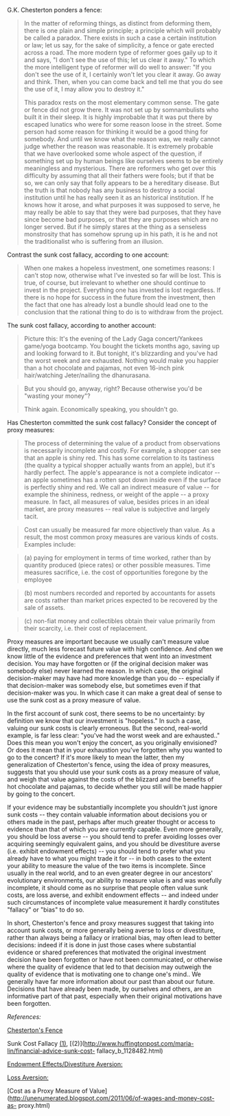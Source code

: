 G.K. Chesterton ponders a fence:  

> In the matter of reforming things, as distinct from deforming them, there is
> one plain and simple principle; a principle which will probably be called a
> paradox. There exists in such a case a certain institution or law; let us
> say, for the sake of simplicity, a fence or gate erected across a road. The
> more modern type of reformer goes gaily up to it and says, "I don't see the
> use of this; let us clear it away." To which the more intelligent type of
> reformer will do well to answer: "If you don't see the use of it, I
> certainly won't let you clear it away. Go away and think. Then, when you can
> come back and tell me that you do see the use of it, I may allow you to
> destroy it."  
>  
> This paradox rests on the most elementary common sense. The gate or fence
> did not grow there. It was not set up by somnambulists who built it in their
> sleep. It is highly improbable that it was put there by escaped lunatics who
> were for some reason loose in the street. Some person had some reason for
> thinking it would be a good thing for somebody. And until we know what the
> reason was, we really cannot judge whether the reason was reasonable. It is
> extremely probable that we have overlooked some whole aspect of the
> question, if something set up by human beings like ourselves seems to be
> entirely meaningless and mysterious. There are reformers who get over this
> difficulty by assuming that all their fathers were fools; but if that be so,
> we can only say that folly appears to be a hereditary disease. But the truth
> is that nobody has any business to destroy a social institution until he has
> really seen it as an historical institution. If he knows how it arose, and
> what purposes it was supposed to serve, he may really be able to say that
> they were bad purposes, that they have since become bad purposes, or that
> they are purposes which are no longer served. But if he simply stares at the
> thing as a senseless monstrosity that has somehow sprung up in his path, it
> is he and not the traditionalist who is suffering from an illusion.  
>  
>

Contrast the sunk cost fallacy, according to one account:

> When one makes a hopeless investment, one sometimes reasons: I can’t stop
> now, otherwise what I’ve invested so far will be lost. This is true, of
> course, but irrelevant to whether one should continue to invest in the
> project. Everything one has invested is lost regardless. If there is no hope
> for success in the future from the investment, then the fact that one has
> already lost a bundle should lead one to the conclusion that the rational
> thing to do is to withdraw from the project.

The sunk cost fallacy, according to another account:  

> Picture this: It's the evening of the Lady Gaga concert/Yankees game/yoga
> bootcamp. You bought the tickets months ago, saving up and looking forward
> to it. But tonight, it's blizzarding and you've had the worst week and are
> exhausted. Nothing would make you happier than a hot chocolate and pajamas,
> not even 16-inch pink hair/watching Jeter/nailing the dhanurasana.

> But you should go, anyway, right? Because otherwise you'd be "wasting your
> money"?  
>  
> Think again. Economically speaking, you shouldn't go.

Has Chesterton committed the sunk cost fallacy? Consider the concept of proxy
measures:  

> The process of determining the value of a product from observations is
> necessarily incomplete and costly. For example, a shopper can see that an
> apple is shiny red. This has some correlation to its tastiness (the quality
> a typical shopper actually wants from an apple), but it's hardly perfect.
> The apple's appearance is not a complete indicator -- an apple sometimes has
> a rotten spot down inside even if the surface is perfectly shiny and red. We
> call an indirect measure of value -- for example the shininess, redness, or
> weight of the apple -- a proxy measure. In fact, all measures of value,
> besides prices in an ideal market, are proxy measures -- real value is
> subjective and largely tacit.

> Cost can usually be measured far more objectively than value. As a result,
> the most common proxy measures are various kinds of costs. Examples include:

> (a) paying for employment in terms of time worked, rather than by quantity
> produced (piece rates) or other possible measures. Time measures sacrifice,
> i.e. the cost of opportunities foregone by the employee

> (b) most numbers recorded and reported by accountants for assets are costs
> rather than market prices expected to be recovered by the sale of assets.

> (c) non-fiat money and collectibles obtain their value primarily from their
> scarcity, i.e. their cost of replacement.

Proxy measures are important because we usually can't measure value directly,
much less forecast future value with high confidence. And often we know little
of the evidence and preferences that went into an investment decision. You may
have forgotten or (if the original decision maker was somebody else) never
learned the reason. In which case, the original decision-maker may have had
more knowledge than you do -- especially if that decision-maker was somebody
else, but sometimes even if that decision-maker was you. In which case it can
make a great deal of sense to use the sunk cost as a proxy measure of value.  
  
In the first account of sunk cost, there seems to be no uncertainty: by
definition we know that our investment is "hopeless." In such a case, valuing
our sunk costs is clearly erroneous. But the second, real-world example, is
far less clear: "you've had the worst week and are exhausted.." Does this mean
you won't enjoy the concert, as you originally envisioned? Or does it mean
that in your exhaustion you've forgotten why you wanted to go to the concert?
If it's more likely to mean the latter, then my generalization of Chesterton's
fence, using the idea of proxy measures, suggests that you should use your
sunk costs as a proxy measure of value, and weigh that value against the costs
of the blizzard and the benefits of hot chocolate and pajamas, to decide
whether you still will be made happier by going to the concert.  
  
If your evidence may be substantially incomplete you shouldn't just ignore
sunk costs -- they contain valuable information about decisions you or others
made in the past, perhaps after much greater thought or access to evidence
than that of which you are currently capable. Even more generally, you should
be loss averse -- you should tend to prefer avoiding losses over acquiring
seemingly equivalent gains, and you should be divestiture averse (i.e. exhibit
endowment effects) -- you should tend to prefer what you already have to what
you might trade it for -- in both cases to the extent your ability to measure
the value of the two items is incomplete. Since usually in the real world, and
to an even greater degree in our ancestors' evolutionary environments, our
ability to measure value is and was woefully incomplete, it should come as no
surprise that people often value sunk costs, are loss averse, and exhibit
endowment effects -- and indeed under such circumstances of incomplete value
measurement it hardly constitutes "fallacy" or "bias" to do so.  
  
In short, Chesterton's fence and proxy measures suggest that taking into
account sunk costs, or more generally being averse to loss or divestiture,
rather than always being a fallacy or irrational bias, may often lead to
better decisions: indeed if it is done in just those cases where substantial
evidence or shared preferences that motivated the original investment decision
have been forgotten or have not been communicated, or otherwise where the
quality of evidence that led to that decision may outweigh the quality of
evidence that is motivating one to change one's mind.. We generally have far
more information about our past than about our future. Decisions that have
already been made, by ourselves and others, are an informative part of that
past, especially when their original motivations have been forgotten.  
  
 _References:_  
  
[Chesterton's Fence](http://www.cse.dmu.ac.uk/~mward/gkc/books/The_Thing.txt)  
  
Sunk Cost Fallacy [ (1)](http://www.skepdic.com/sunkcost.html),
[(2)](http://www.huffingtonpost.com/maria-lin/financial-advice-sunk-cost-
fallacy_b_1128482.html)  
  
[Endowment Effects/Divestiture
Aversion:](https://en.wikipedia.org/wiki/Endowment_effect)  
  
[Loss Aversion:](https://en.wikipedia.org/wiki/Loss_aversion)  
  
[Cost as a Proxy Measure of
Value](http://unenumerated.blogspot.com/2011/06/of-wages-and-money-cost-as-
proxy.html)  
  
  
  
  
  
  

